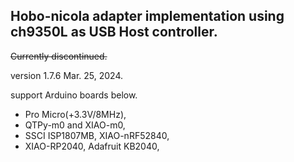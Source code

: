 ## Hobo-nicola adapter implementation using ch9350L as USB Host controller.

~~Currently discontinued.~~ 

version 1.7.6  Mar. 25, 2024.

support Arduino boards below.
 * Pro Micro(+3.3V/8MHz),
 * QTPy-m0 and XIAO-m0, 
 * SSCI ISP1807MB, XIAO-nRF52840,
 * XIAO-RP2040, Adafruit KB2040,
